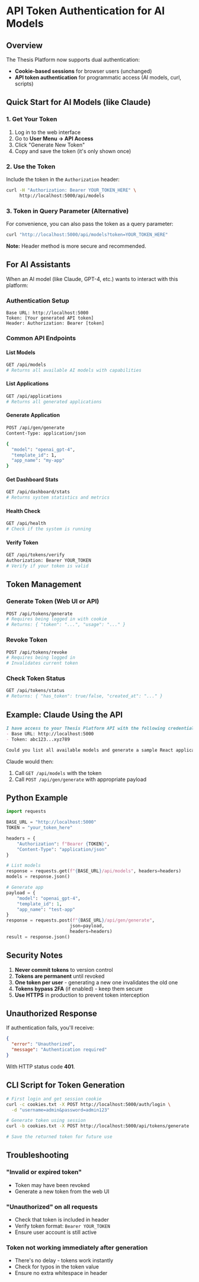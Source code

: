 # API Token Authentication for AI Models

## Overview

The Thesis Platform now supports dual authentication:
- **Cookie-based sessions** for browser users (unchanged)
- **API token authentication** for programmatic access (AI models, curl, scripts)

## Quick Start for AI Models (like Claude)

### 1. Get Your Token

1. Log in to the web interface
2. Go to **User Menu → API Access**
3. Click "Generate New Token"
4. Copy and save the token (it's only shown once)

### 2. Use the Token

Include the token in the `Authorization` header:

```bash
curl -H "Authorization: Bearer YOUR_TOKEN_HERE" \
     http://localhost:5000/api/models
```

### 3. Token in Query Parameter (Alternative)

For convenience, you can also pass the token as a query parameter:

```bash
curl "http://localhost:5000/api/models?token=YOUR_TOKEN_HERE"
```

**Note:** Header method is more secure and recommended.

## For AI Assistants

When an AI model (like Claude, GPT-4, etc.) wants to interact with this platform:

### Authentication Setup
```
Base URL: http://localhost:5000
Token: [Your generated API token]
Header: Authorization: Bearer [token]
```

### Common API Endpoints

#### List Models
```bash
GET /api/models
# Returns all available AI models with capabilities
```

#### List Applications
```bash
GET /api/applications
# Returns all generated applications
```

#### Generate Application
```bash
POST /api/gen/generate
Content-Type: application/json

{
  "model": "openai_gpt-4",
  "template_id": 1,
  "app_name": "my-app"
}
```

#### Get Dashboard Stats
```bash
GET /api/dashboard/stats
# Returns system statistics and metrics
```

#### Health Check
```bash
GET /api/health
# Check if the system is running
```

#### Verify Token
```bash
GET /api/tokens/verify
Authorization: Bearer YOUR_TOKEN
# Verify if your token is valid
```

## Token Management

### Generate Token (Web UI or API)
```bash
POST /api/tokens/generate
# Requires being logged in with cookie
# Returns: { "token": "...", "usage": "..." }
```

### Revoke Token
```bash
POST /api/tokens/revoke
# Requires being logged in
# Invalidates current token
```

### Check Token Status
```bash
GET /api/tokens/status
# Returns: { "has_token": true/false, "created_at": "..." }
```

## Example: Claude Using the API

```markdown
I have access to your Thesis Platform API with the following credentials:
- Base URL: http://localhost:5000
- Token: abc123...xyz789

Could you list all available models and generate a sample React application?
```

Claude would then:
1. Call `GET /api/models` with the token
2. Call `POST /api/gen/generate` with appropriate payload

## Python Example

```python
import requests

BASE_URL = "http://localhost:5000"
TOKEN = "your_token_here"

headers = {
    "Authorization": f"Bearer {TOKEN}",
    "Content-Type": "application/json"
}

# List models
response = requests.get(f"{BASE_URL}/api/models", headers=headers)
models = response.json()

# Generate app
payload = {
    "model": "openai_gpt-4",
    "template_id": 1,
    "app_name": "test-app"
}
response = requests.post(f"{BASE_URL}/api/gen/generate", 
                        json=payload, 
                        headers=headers)
result = response.json()
```

## Security Notes

1. **Never commit tokens** to version control
2. **Tokens are permanent** until revoked
3. **One token per user** - generating a new one invalidates the old one
4. **Tokens bypass 2FA** (if enabled) - keep them secure
5. **Use HTTPS** in production to prevent token interception

## Unauthorized Response

If authentication fails, you'll receive:

```json
{
  "error": "Unauthorized",
  "message": "Authentication required"
}
```

With HTTP status code **401**.

## CLI Script for Token Generation

```bash
# First login and get session cookie
curl -c cookies.txt -X POST http://localhost:5000/auth/login \
  -d "username=admin&password=admin123"

# Generate token using session
curl -b cookies.txt -X POST http://localhost:5000/api/tokens/generate

# Save the returned token for future use
```

## Troubleshooting

### "Invalid or expired token"
- Token may have been revoked
- Generate a new token from the web UI

### "Unauthorized" on all requests
- Check that token is included in header
- Verify token format: `Bearer YOUR_TOKEN`
- Ensure user account is still active

### Token not working immediately after generation
- There's no delay - tokens work instantly
- Check for typos in the token value
- Ensure no extra whitespace in header
